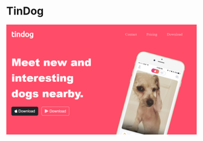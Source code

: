 # TinDog
![image](https://github.com/gauravgupta916/TinDog/blob/master/images/tindog-snap.png?raw=true)
